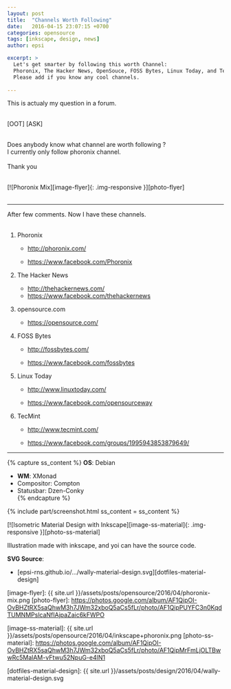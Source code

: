 ```yaml
---
layout: post
title:  "Channels Worth Following"
date:   2016-04-15 23:07:15 +0700
categories: opensource
tags: [inkscape, design, news]
author: epsi

excerpt: >
  Let's get smarter by following this worth Channel: 
  Phoronix, The Hacker News, OpenSouce, FOSS Bytes, Linux Today, and TecMint.
  Please add if you know any cool channels. 
  
---
```


This is actualy my question in a forum.<br/><br/>

[OOT] [ASK]<br/><br/>

Does anybody know what channel are worth following ?<br/>
I currently only follow phoronix channel.<br/><br/>
Thank you<br/><br/>

[![Phoronix Mix][image-flyer]{: .img-responsive }][photo-flyer]
<br/><br/>

* * *

After few comments. Now I have these channels.<br/><br/>

1. Phoronix

	* <http://phoronix.com/>

	* <https://www.facebook.com/Phoronix>

2. The Hacker News

	* <http://thehackernews.com/>
	* <https://www.facebook.com/thehackernews>

3. opensource.com

	* <https://opensource.com/>

4. FOSS Bytes

	* <http://fossbytes.com/>

	* <https://www.facebook.com/fossbytes>

5. Linux Today

	* <http://www.linuxtoday.com/>

	* <https://www.facebook.com/opensourceway>

6. TecMint

	* <http://www.tecmint.com/>

	* <https://www.facebook.com/groups/1995943853879649/>

* * *

{% capture ss_content %}
<strong>OS</strong>: Debian<br/>
  + <strong>WM</strong>: XMonad<br/>
  + Compositor: Compton<br/>
  + Statusbar: Dzen-Conky<br/>
{% endcapture %}

{% include part/screenshot.html ss_content = ss_content %}


[![Isometric Material Design with Inkscape][image-ss-material]{: .img-responsive }][photo-ss-material]

Illustration made with inkscape, and yoi can have the source code.

**SVG Source**:<br/>
* [epsi-rns.github.io/.../wally-material-design.svg][dotfiles-material-design]

[//]: <> ( -- -- -- links below -- -- -- )

[image-flyer]: {{ site.url }}/assets/posts/opensource/2016/04/phoronix-mix.png
[photo-flyer]: https://photos.google.com/album/AF1QipOI-OvBHZtRX5saQhwM3h7JWm32xboQ5aCs5fLr/photo/AF1QipPUYFC3n0KqdTUMNMPslcaNfIAjpaZaic6kFWPO

[image-ss-material]: {{ site.url }}/assets/posts/opensource/2016/04/inkscape+phoronix.png
[photo-ss-material]: https://photos.google.com/album/AF1QipOI-OvBHZtRX5saQhwM3h7JWm32xboQ5aCs5fLr/photo/AF1QipMrFmLjOLTBwwRc5MalAM-vFtwu52NpuG-e4lN1

[dotfiles-material-design]: {{ site.url }}/assets/posts/design/2016/04/wally-material-design.svg
